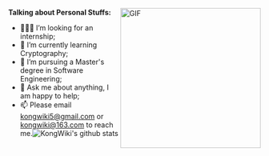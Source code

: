 <img align="right" alt="GIF" src="https://media.giphy.com/media/ES4Vcv8zWfIt2/giphy.gif" height="280" />**Talking about Personal Stuffs:**

- 👨🏽‍💻 I’m looking for an internship;
- 🌱 I’m currently learning Cryptography; 
- 💼 I’m pursuing a Master's degree in Software Engineering;
- 💬 Ask me about anything, I am happy to help;
- 📫 Please email  kongwiki5@gmail.com or kongwiki@163.com to reach me.![KongWiki's github stats](https://github-readme-stats.vercel.app/api?username=KongWiki&show_icons=true&hide_border=true)

